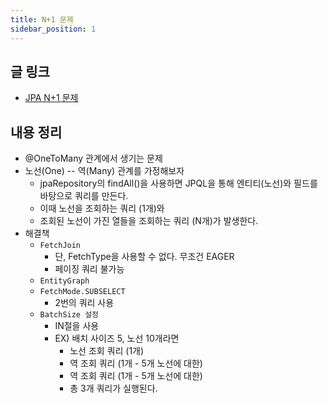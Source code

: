 ```yaml
---
title: N+1 문제
sidebar_position: 1
---
```

## 글 링크
- [JPA N+1 문제](https://incheol-jung.gitbook.io/docs/q-and-a/spring/n+1)
## 내용 정리
- @OneToMany 관계에서 생기는 문제
- 노선(One) -- 역(Many) 관계를 가정해보자
    - jpaRepository의 findAll()을 사용하면 JPQL을 통해 엔티티(노선)와 필드를 바탕으로 쿼리를 만든다.
    - 이때 노선을 조회하는 쿼리 (1개)와
    - 조회된 노선이 가진 열들을 조회하는 쿼리 (N개)가 발생한다.
- 해결책
    - `FetchJoin`
        - 단, FetchType을 사용할 수 없다. 무조건 EAGER
        - 페이징 쿼리 불가능
    - `EntityGraph`
    - `FetchMode.SUBSELECT`
        - 2번의 쿼리 사용
    - `BatchSize 설정`
        - IN절을 사용
        - EX) 배치 사이즈 5, 노선 10개라면
            - 노선 조회 쿼리 (1개)
            - 역 조회 쿼리 (1개 - 5개 노선에 대한)
            - 역 조회 쿼리 (1개 - 5개 노선에 대한)
            - 총 3개 쿼리가 실행된다.